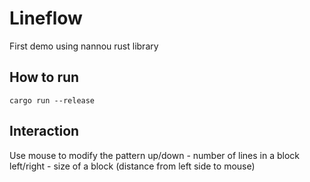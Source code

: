 # Lineflow
First demo using nannou rust library
## How to run
```shell
cargo run --release
```
## Interaction
Use mouse to modify the pattern
up/down - number of lines in a block
left/right - size of a block (distance from left side to mouse)
